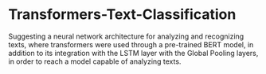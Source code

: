# Transformers-Text-Classification
Suggesting a neural network architecture for analyzing and recognizing texts, where transformers were used through a pre-trained BERT model, in addition to its integration with the LSTM layer with the Global Pooling layers, in order to reach a model capable of analyzing texts.
